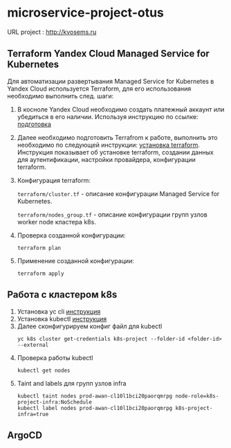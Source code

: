 # microservice-project-otus
URL project : http://kvosems.ru

## Terraform Yandex Cloud Managed Service for Kubernetes
Для автоматизации развертывания Managed Service for Kubernetes в Yandex Cloud используется Terraform, для его использования необходимо выполнить след. шаги:
1. В косноле Yandex Cloud необходимо создать платежный аккаунт или убедиться в его наличии. Используя инструкцию по ссылке: [подготовка](https://yandex.cloud/ru/docs/managed-kubernetes/operations/kubernetes-cluster/kubernetes-cluster-create)
2. Далее необходимо подготовить Terrafrom к работе, выполнить это необходимо по следующей инструкции: [установка terraform](https://yandex.cloud/ru/docs/tutorials/infrastructure-management/terraform-quickstart#cli_1). Инструкция показывает об установке terraform, создании данных для аутентификации, настройки провайдера, конфигурации terraform.
3. Конфигурация terraform:

   ```terraform/cluster.tf``` - описание конфигурации Managed Service for Kubernetes.
   
   ```terraform/nodes_group.tf``` - описание конфигурации групп узлов worker node кластера k8s.
5. Проверка созданной конфигурации:
   ```
   terraform plan
   ```
6. Применение созданной конфигурации:
   ```
   terraform apply
   ```
## Работа с кластером k8s
1. Установка yc cli [инструкция](https://yandex.cloud/ru/docs/cli/operations/install-cli)
2. Установка kubectl [инструкция](https://kubernetes.io/docs/tasks/tools/install-kubectl-linux/)
3. Далее сконфигурируем конфиг файл для kubectl
   ```
   yc k8s cluster get-credentials k8s-project --folder-id <folder-id> --external
   ```
4. Проверка работы kubectl
   ```
   kubectl get nodes
   ```
5. Taint and labels для групп узлов infra
   ```
   kubectl taint nodes prod-awan-cl10l1bci20paorqmrpg node-role=k8s-project-infra:NoSchedule
   kubectl label nodes prod-awan-cl10l1bci20paorqmrpg k8s-project-infra=true
   ```
   
## ArgoCD
